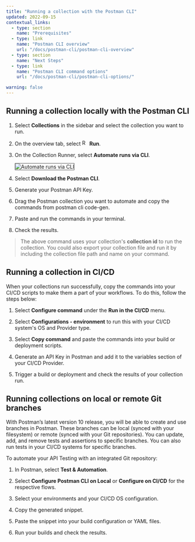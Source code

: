 ```yaml
---
title: "Running a collection with the Postman CLI"
updated: 2022-09-15
contextual_links:
  - type: section
    name: "Prerequisites"
  - type: link
    name: "Postman CLI overview"
    url: "/docs/postman-cli/postman-cli-overview"
  - type: section
    name: "Next Steps"
  - type: link
    name: "Postman CLI command options"
    url: "/docs/postman-cli/postman-cli-options/"

warning: false
---
```


## Running a collection locally with the Postman CLI

1. Select **Collections** in the sidebar and select the collection you want to run.

1. On the overview tab, select <img alt="Runner icon" src="https://assets.postman.com/postman-docs/icon-runner-v9.jpg#icon" width="16px"> **Run**.

1. On the Collection Runner, select **Automate runs via CLI**.

    <img alt="Automate runs via CLI" src="https://assets.postman.com/postman-docs/automate-cli-v10.jpg" style="border: 1px solid #4a4a4a">

1. Select **Download the Postman CLI**.

1. Generate your Postman API Key.

1. Drag the Postman collection you want to automate and copy the commands from postman cli code-gen.

1. Paste and run the commands in your terminal.

1. Check the results.

 > The above command uses your collection's **collection id** to run the collection. You could also export your collection file and run it by including the collection file path and name on your command.

## Running a collection in CI/CD

When your collections run successfully, copy the commands into your CI/CD scripts to make them a part of your workflows. To do this, follow the steps below:

1. Select **Configure command** under the **Run in the CI/CD** menu.

1. Select **Configurations - environment** to run this with your CI/CD system's OS and Provider type.

1. Select **Copy command** and paste the commands into your build or deployment scripts.

1. Generate an API Key in Postman and add it to the variables section of your CI/CD Provider.

1. Trigger a build or deployment and check the results of your collection run.

## Running collections on local or remote Git branches

With Postman’s latest version 10 release, you will be able to create and use branches in Postman. These branches can be local (synced with your filesystem) or remote (synced with your Git repositories). You can update, add, and remove tests and assertions to specific branches. You can also run tests in your CI/CD systems for specific branches.

To automate your API Testing with an integrated Git repository:

1. In Postman, select **Test & Automation**.

1. Select **Configure Postman CLI on Local** or **Configure on CI/CD** for the respective flows.

1. Select your environments and your CI/CD OS configuration.

1. Copy the generated snippet.

1. Paste the snippet into your build configuration or YAML files.

1. Run your builds and check the results.
